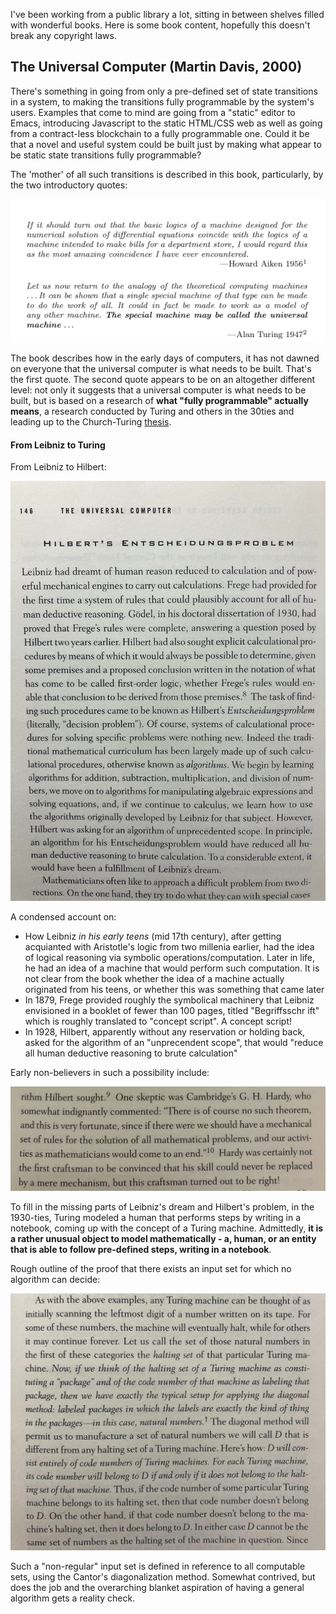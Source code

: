 
I've been working from a public library a lot, sitting in between shelves filled with wonderful books. Here is some book content, hopefully this doesn't break any copyright laws. 

## The Universal Computer (Martin Davis, 2000)

There's something in going from only a pre-defined set of state transitions in a system, to making the transitions fully programmable by the system's users. Examples that come to mind are going from a "static" editor to Emacs, introducing Javascript to the static HTML/CSS web as well as going from a contract-less blockchain to a fully programmable one. Could it be that a novel and useful system could be built just by making what appear to be static state transitions fully programmable?

The 'mother' of all such transitions is described in this book, particularly, by the two introductory quotes:

<img src="images/books/1-universal-computer-1.png" class="inline"/> 

The book describes how in the early days of computers, it has not dawned on everyone that the universal computer is what needs to be built. That's the first quote. The second quote appears to be on an altogether different level: not only it suggests that a universal computer is what needs to be built, but is based on a research of **what "fully programmable" actually means**, a research conducted by Turing and others in the 30ties and leading up to the Church-Turing <a href="https://en.wikipedia.org/wiki/Church%E2%80%93Turing_thesis">thesis</a>. 

#### From Leibniz to Turing

From Leibniz to Hilbert:

<img src="images/books/1-turing1.jpeg" class="inline"/> 

A condensed account on:

* How Leibniz _in his early teens_ (mid 17th century), after getting acquianted with Aristotle's logic from two millenia earlier, had the idea of logical reasoning via symbolic operations/computation. Later in life, he had an idea of a machine that would perform such computation. It is not clear from the book whether the idea of a machine actually originated from his teens, or whether this was something that came later
* In 1879, Frege provided roughly the symbolical machinery that Leibniz envisioned in a booklet of fewer than 100 pages, titled  "Begriffsschr
ift" which is roughly translated to "concept script". A concept script! 
* In 1928, Hilbert, apparently without any reservation or holding back, asked for the algorithm of an "unprecendent scope", that would "reduce all human deductive reasoning to brute calculation"

Early non-believers in such a possibility include:

<img src="images/books/1-turing2.jpeg" class="inline"/> 

To fill in the missing parts of Leibniz's dream and Hilbert's problem, in the 1930-ties, Turing modeled a human that performs steps by writing in a notebook, coming up with the concept of a Turing machine. Admittedly, **it is a rather unusual object to model mathematically - a, human, or an entity that is able to follow pre-defined steps, writing in a notebook**. 

Rough outline of the proof that there exists an input set for which no algorithm can decide:

<img src="images/books/1-turing3.jpeg" class="inline"/>
 
Such a "non-regular" input set is defined in reference to all computable sets, using the Cantor's diagonalization method. Somewhat contrived, but does the job and the overarching blanket aspiration of having a general algorithm gets a reality check. 


